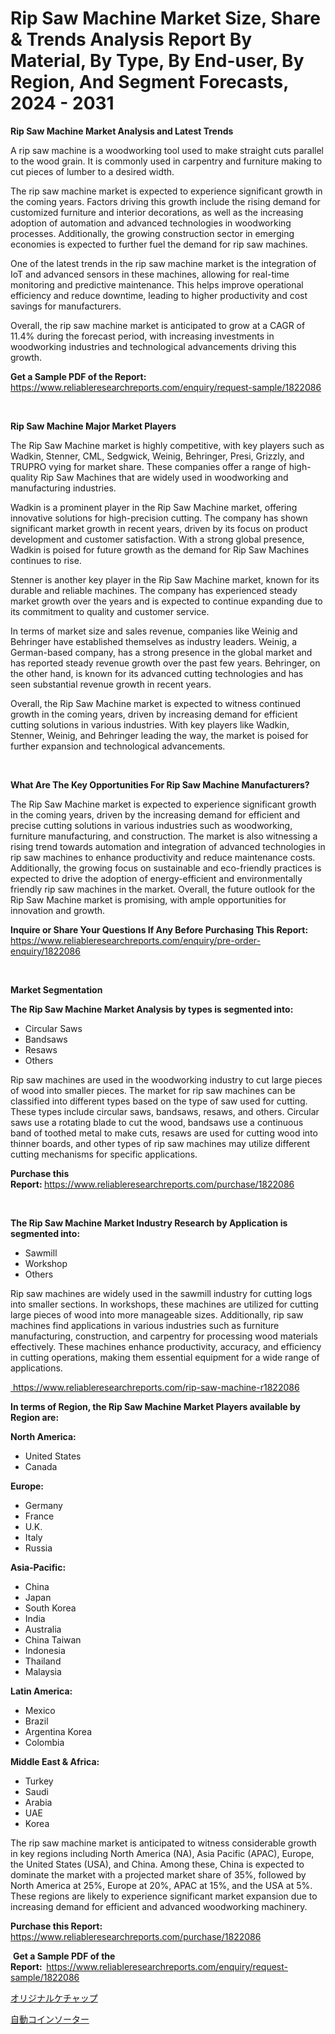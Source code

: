 <p><h1>Rip Saw Machine Market Size, Share & Trends Analysis Report By Material, By Type, By End-user, By Region, And Segment Forecasts, 2024 - 2031</h1></p><p><strong>Rip Saw Machine Market Analysis and Latest Trends</strong></p>
<p><p>A rip saw machine is a woodworking tool used to make straight cuts parallel to the wood grain. It is commonly used in carpentry and furniture making to cut pieces of lumber to a desired width.</p><p>The rip saw machine market is expected to experience significant growth in the coming years. Factors driving this growth include the rising demand for customized furniture and interior decorations, as well as the increasing adoption of automation and advanced technologies in woodworking processes. Additionally, the growing construction sector in emerging economies is expected to further fuel the demand for rip saw machines.</p><p>One of the latest trends in the rip saw machine market is the integration of IoT and advanced sensors in these machines, allowing for real-time monitoring and predictive maintenance. This helps improve operational efficiency and reduce downtime, leading to higher productivity and cost savings for manufacturers.</p><p>Overall, the rip saw machine market is anticipated to grow at a CAGR of 11.4% during the forecast period, with increasing investments in woodworking industries and technological advancements driving this growth.</p></p>
<p><strong>Get a Sample PDF of the Report:&nbsp;</strong> <a href="https://www.reliableresearchreports.com/enquiry/request-sample/1822086">https://www.reliableresearchreports.com/enquiry/request-sample/1822086</a></p>
<p>&nbsp;</p>
<p><strong>Rip Saw Machine Major Market Players</strong></p>
<p><p>The Rip Saw Machine market is highly competitive, with key players such as Wadkin, Stenner, CML, Sedgwick, Weinig, Behringer, Presi, Grizzly, and TRUPRO vying for market share. These companies offer a range of high-quality Rip Saw Machines that are widely used in woodworking and manufacturing industries.</p><p>Wadkin is a prominent player in the Rip Saw Machine market, offering innovative solutions for high-precision cutting. The company has shown significant market growth in recent years, driven by its focus on product development and customer satisfaction. With a strong global presence, Wadkin is poised for future growth as the demand for Rip Saw Machines continues to rise.</p><p>Stenner is another key player in the Rip Saw Machine market, known for its durable and reliable machines. The company has experienced steady market growth over the years and is expected to continue expanding due to its commitment to quality and customer service.</p><p>In terms of market size and sales revenue, companies like Weinig and Behringer have established themselves as industry leaders. Weinig, a German-based company, has a strong presence in the global market and has reported steady revenue growth over the past few years. Behringer, on the other hand, is known for its advanced cutting technologies and has seen substantial revenue growth in recent years.</p><p>Overall, the Rip Saw Machine market is expected to witness continued growth in the coming years, driven by increasing demand for efficient cutting solutions in various industries. With key players like Wadkin, Stenner, Weinig, and Behringer leading the way, the market is poised for further expansion and technological advancements.</p></p>
<p>&nbsp;</p>
<p><strong>What Are The Key Opportunities For Rip Saw Machine Manufacturers?</strong></p>
<p><p>The Rip Saw Machine market is expected to experience significant growth in the coming years, driven by the increasing demand for efficient and precise cutting solutions in various industries such as woodworking, furniture manufacturing, and construction. The market is also witnessing a rising trend towards automation and integration of advanced technologies in rip saw machines to enhance productivity and reduce maintenance costs. Additionally, the growing focus on sustainable and eco-friendly practices is expected to drive the adoption of energy-efficient and environmentally friendly rip saw machines in the market. Overall, the future outlook for the Rip Saw Machine market is promising, with ample opportunities for innovation and growth.</p></p>
<p><strong>Inquire or Share Your Questions If Any Before Purchasing This Report:</strong> <a href="https://www.reliableresearchreports.com/enquiry/pre-order-enquiry/1822086">https://www.reliableresearchreports.com/enquiry/pre-order-enquiry/1822086</a></p>
<p>&nbsp;</p>
<p><strong>Market Segmentation</strong></p>
<p><strong>The Rip Saw Machine Market Analysis by types is segmented into:</strong></p>
<p><ul><li>Circular Saws</li><li>Bandsaws</li><li>Resaws</li><li>Others</li></ul></p>
<p><p>Rip saw machines are used in the woodworking industry to cut large pieces of wood into smaller pieces. The market for rip saw machines can be classified into different types based on the type of saw used for cutting. These types include circular saws, bandsaws, resaws, and others. Circular saws use a rotating blade to cut the wood, bandsaws use a continuous band of toothed metal to make cuts, resaws are used for cutting wood into thinner boards, and other types of rip saw machines may utilize different cutting mechanisms for specific applications.</p></p>
<p><strong>Purchase this Report:&nbsp;</strong><a href="https://www.reliableresearchreports.com/purchase/1822086">https://www.reliableresearchreports.com/purchase/1822086</a></p>
<p>&nbsp;</p>
<p><strong>The Rip Saw Machine Market Industry Research by Application is segmented into:</strong></p>
<p><ul><li>Sawmill</li><li>Workshop</li><li>Others</li></ul></p>
<p><p>Rip saw machines are widely used in the sawmill industry for cutting logs into smaller sections. In workshops, these machines are utilized for cutting large pieces of wood into more manageable sizes. Additionally, rip saw machines find applications in various industries such as furniture manufacturing, construction, and carpentry for processing wood materials effectively. These machines enhance productivity, accuracy, and efficiency in cutting operations, making them essential equipment for a wide range of applications.</p></p>
<p><a href="https://www.reliableresearchreports.com/rip-saw-machine-r1822086">&nbsp;https://www.reliableresearchreports.com/rip-saw-machine-r1822086</a></p>
<p><strong>In terms of Region, the Rip Saw Machine Market Players available by Region are:</strong></p>
<p>
    <p> <strong> North America: </strong>
        <ul>
            <li>United States</li>
            <li>Canada</li>
        </ul>
        </p> 
    <p> <strong> Europe: </strong>
        <ul>
            <li>Germany</li>
            <li>France</li>
            <li>U.K.</li>
            <li>Italy</li>
            <li>Russia</li>
        </ul>
        </p> 
    <p> <strong> Asia-Pacific: </strong>
        <ul>
            <li>China</li>
            <li>Japan</li>
            <li>South Korea</li>
            <li>India</li>
            <li>Australia</li>
            <li>China Taiwan</li>
            <li>Indonesia</li>
            <li>Thailand</li>
            <li>Malaysia</li>
        </ul>
        </p> 
    <p> <strong> Latin America: </strong>
        <ul>
            <li>Mexico</li>
            <li>Brazil</li>
            <li>Argentina Korea</li>
            <li>Colombia</li>
        </ul>
        </p> 
    <p> <strong> Middle East & Africa: </strong>
        <ul>
            <li>Turkey</li>
            <li>Saudi</li>
            <li>Arabia</li>
            <li>UAE</li>
            <li>Korea</li>
        </ul>
    </p>
    </p>
<p><p>The rip saw machine market is anticipated to witness considerable growth in key regions including North America (NA), Asia Pacific (APAC), Europe, the United States (USA), and China. Among these, China is expected to dominate the market with a projected market share of 35%, followed by North America at 25%, Europe at 20%, APAC at 15%, and the USA at 5%. These regions are likely to experience significant market expansion due to increasing demand for efficient and advanced woodworking machinery.</p></p>
<p><strong>Purchase this Report: </strong><a href="https://www.reliableresearchreports.com/purchase/1822086">https://www.reliableresearchreports.com/purchase/1822086</a></p>
<p>&nbsp;<strong>Get a Sample PDF of the Report:&nbsp;&nbsp;</strong><a href="https://www.reliableresearchreports.com/enquiry/request-sample/1822086">https://www.reliableresearchreports.com/enquiry/request-sample/1822086</a></p>
<p><strong></strong></p>
<p><p><a href="https://github.com/oqxogxyvqe90775/Market-Research-Report-List-1/blob/main/550239630620.md">オリジナルケチャップ</a></p><p><a href="https://github.com/oqxogxyvqe90775/Market-Research-Report-List-1/blob/main/611607730621.md">自動コインソーター</a></p></p>